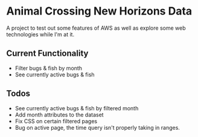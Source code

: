 # Animal Crossing New Horizons Data
A project to test out some features of AWS as well as explore some web technologies while I'm at it.

## Current Functionality
- Filter bugs & fish by month
- See currently active bugs & fish

## Todos
- See currently active bugs & fish by filtered month
- Add month attributes to the dataset
- Fix CSS on certain filtered pages
- Bug on active page, the time query isn't properly taking in ranges.
